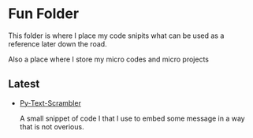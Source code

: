 # Fun Folder

This folder is where I place my code snipits what can be used as a reference later down the road.

Also a place where I store my micro codes and micro projects

## Latest

- [Py-Text-Scrambler](Py-Text-Scrambler/README.MD)

    A small snippet of code I that I use to embed some message in a way that is not overious.
